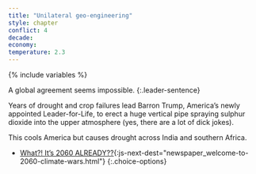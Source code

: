 ```yaml
---
title: "Unilateral geo-engineering"
style: chapter
conflict: 4
decade: 
economy: 
temperature: 2.3
---
```


{% include variables %}

A global agreement seems impossible. 
{:.leader-sentence}

Years of drought and crop failures lead Barron Trump, America’s newly appointed Leader-for-Life, to erect a huge vertical pipe spraying sulphur dioxide into the upper atmosphere (yes, there are a lot of dick jokes).

This cools America but causes drought across India and southern Africa.

- [What?! It’s 2060 ALREADY??](part-page_2060.html){:js-next-dest="newspaper_welcome-to-2060-climate-wars.html"}
{:.choice-options}
